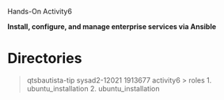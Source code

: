 Hands-On Activity6

**Install, configure, and manage enterprise services via Ansible**

# Directories

> qtsbautista-tip
 > sysad2-12021
  > 1913677
   > activity6
    > roles
     1. ubuntu_installation
     2. ubuntu_installation
